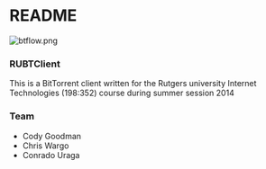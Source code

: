 # README #
![btflow.png](https://bitbucket.org/repo/KRGBKr/images/1179329792-btflow.png)


### RUBTClient ###
This is a BitTorrent client written for the Rutgers university Internet Technologies (198:352) course during summer session 2014

### Team ###

* Cody Goodman
* Chris Wargo
* Conrado Uraga